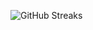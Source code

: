 ![GitHub Streaks](https://github-streaks-mqc9.onrender.com/streak/happilli/image?theme=midnight&cache_bust=1743442951&lang=ja)
